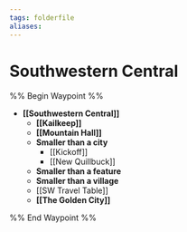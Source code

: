 ```yaml
---
tags: folderfile
aliases:
---
```


# Southwestern Central
%% Begin Waypoint %%
- **[[Southwestern Central]]**
	- **[[Kailkeep]]**
	- **[[Mountain Hall]]**
	- **Smaller than a city**
		- [[Kickoff]]
		- [[New Quillbuck]]
	- **Smaller than a feature**
	- **Smaller than a village**
	- [[SW Travel Table]]
	- **[[The Golden City]]**

%% End Waypoint %%
